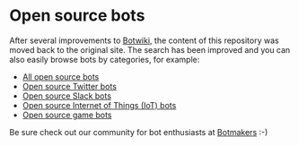 # Open source bots

After several improvements to [Botwiki](https://botwiki.org/), the content of this repository was moved back to the original site. The search has been improved and you can also easily browse bots by categories, for example:

- [All open source bots](https://botwiki.org/bot/?opensource=true)
- [Open source Twitter bots](https://botwiki.org/bot/?networks=twitter-bots&opensource=true)
- [Open source Slack bots](https://botwiki.org/bot/?networks=slack-bots&opensource=true)
- [Open source Internet of Things (IoT) bots](https://botwiki.org/bot/?tags=iot&opensource=true)
- [Open source game bots](https://botwiki.org/bot/?tags=game&opensource=true)

Be sure check out our community for bot enthusiasts at [Botmakers](https://botmakers.org/) :-)
